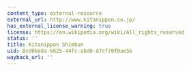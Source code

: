 ```yaml
---
content_type: external-resource
external_url: http://www.kitanippon.co.jp/
has_external_license_warning: true
license: https://en.wikipedia.org/wiki/All_rights_reserved
status: ''
title: Kitanippon Shimbun
uid: 8cd0be8a-6825-44fc-abd0-d7cf70f0ae5b
wayback_url: ''
---
```

